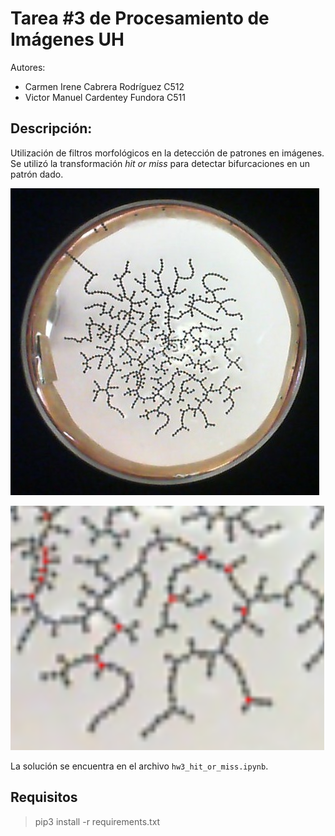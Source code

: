 # Tarea #3 de Procesamiento de Imágenes UH

Autores:
- Carmen Irene Cabrera Rodríguez C512
- Victor Manuel Cardentey Fundora C511

## Descripción:

Utilización de filtros morfológicos en la detección de patrones en imágenes. Se utilizó la transformación *hit or miss* para
detectar bifurcaciones en un patrón dado.

![original](./hw3_img/sample.jpg)


![result](./hw3_img/result.png)


La solución se encuentra en el archivo `hw3_hit_or_miss.ipynb`.

## Requisitos

> pip3 install -r requirements.txt
